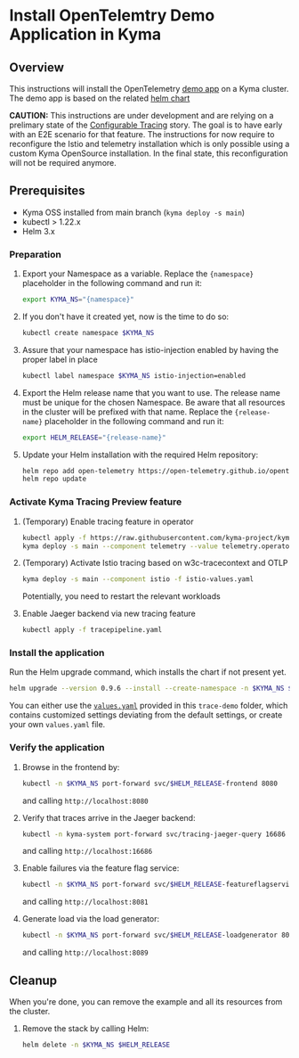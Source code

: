 # Install OpenTelemtry Demo Application in Kyma

## Overview

This instructions will install the OpenTelemetry [demo app](https://github.com/open-telemetry/opentelemetry-demo) on a Kyma cluster. The demo app is based on the related [helm chart](https://github.com/open-telemetry/opentelemetry-helm-charts/tree/main/charts/opentelemetry-demo)

**CAUTION:** This instructions are under development and are relying on a prelimary state of the [Configurable Tracing](https://github.com/kyma-project/kyma/issues/11231) story. The goal is to have early with an E2E scenario for that feature. The instructions for now require to reconfigure the Istio and telemetry installation which is only possible using a custom Kyma OpenSource installation. In the final state, this reconfiguration will not be required anymore.

## Prerequisites

- Kyma OSS installed from main branch (`kyma deploy -s main`)
- kubectl > 1.22.x
- Helm 3.x

### Preparation

1. Export your Namespace as a variable. Replace the `{namespace}` placeholder in the following command and run it:

    ```bash
    export KYMA_NS="{namespace}"
    ```
1. If you don't have it created yet, now is the time to do so:
    ```bash
    kubectl create namespace $KYMA_NS
    ```

1. Assure that your namespace has istio-injection enabled by having the proper label in place
    ```bash
    kubectl label namespace $KYMA_NS istio-injection=enabled
    ```

1. Export the Helm release name that you want to use. The release name must be unique for the chosen Namespace. Be aware that all resources in the cluster will be prefixed with that name. Replace the `{release-name}` placeholder in the following command and run it:
    ```bash
    export HELM_RELEASE="{release-name}"
    ```

1. Update your Helm installation with the required Helm repository:

    ```bash
    helm repo add open-telemetry https://open-telemetry.github.io/opentelemetry-helm-charts
    helm repo update
    ```

### Activate Kyma Tracing Preview feature

1. (Temporary) Enable tracing feature in operator

    ```bash
    kubectl apply -f https://raw.githubusercontent.com/kyma-project/kyma/main/components/telemetry-operator/config/crd/bases/telemetry.kyma-project.io_tracepipelines.yaml
    kyma deploy -s main --component telemetry --value telemetry.operator.controllers.tracing.enabled=true
    ```

1. (Temporary) Activate Istio tracing based on w3c-tracecontext and OTLP
    ```bash
    kyma deploy -s main --component istio -f istio-values.yaml
    ```
    Potentially, you need to restart the relevant workloads

1. Enable Jaeger backend via new tracing feature
   ```bash
   kubectl apply -f tracepipeline.yaml
   ```

### Install the application

Run the Helm upgrade command, which installs the chart if not present yet.
```bash
helm upgrade --version 0.9.6 --install --create-namespace -n $KYMA_NS $HELM_RELEASE open-telemetry/opentelemetry-demo -f values.yaml
```

You can either use the [`values.yaml`](./values.yaml) provided in this `trace-demo` folder, which contains customized settings deviating from the default settings, or create your own `values.yaml` file.

### Verify the application

1. Browse in the frontend by:
   ```bash
   kubectl -n $KYMA_NS port-forward svc/$HELM_RELEASE-frontend 8080
   ````
   and calling `http://localhost:8080`

1. Verify that traces arrive in the Jaeger backend:
   ```bash
   kubectl -n kyma-system port-forward svc/tracing-jaeger-query 16686
   ````
   and calling `http://localhost:16686`

1. Enable failures via the feature flag service:
   ```bash
   kubectl -n $KYMA_NS port-forward svc/$HELM_RELEASE-featureflagservice 8081
   ````
   and calling `http://localhost:8081`

1. Generate load via the load generator:
   ```bash
   kubectl -n $KYMA_NS port-forward svc/$HELM_RELEASE-loadgenerator 8089
   ````
   and calling `http://localhost:8089`


## Cleanup

When you're done, you can remove the example and all its resources from the cluster.

1. Remove the stack by calling Helm:

    ```bash
    helm delete -n $KYMA_NS $HELM_RELEASE
    ```
